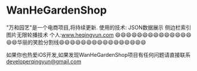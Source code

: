 # WanHeGardenShop
"万和园艺"是一个电商项目,将持续更新.
使用的技术:
JSON数据展示
侧边栏索引
图片无限轮播技术
个人:www.heqingyun.com
😄😄😄😄😄😄😄😄😄😄😄😄😄😄😄😄华丽的笑脸分割线😄😄😄😄😄😄😄😄😄😄😄😄😄😄😄😄


如果你也热爱iOS开发,如果发现WanHeGardenShop项目有任何问题请直接联系 <developerqingyun@gmail.com>